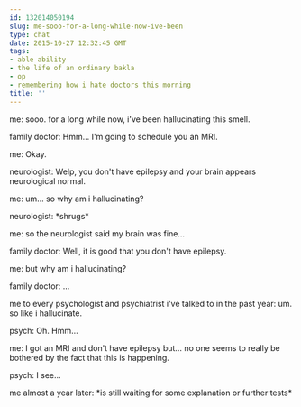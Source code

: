 ```yaml
---
id: 132014050194
slug: me-sooo-for-a-long-while-now-ive-been
type: chat
date: 2015-10-27 12:32:45 GMT
tags:
- able ability
- the life of an ordinary bakla
- op
- remembering how i hate doctors this morning
title: ''
---
```

me: sooo. for a long while now, i've been hallucinating this smell.

family doctor: Hmm... I'm going to schedule you an MRI.

me: Okay.

neurologist: Welp, you don't have epilepsy and your brain appears neurological normal.

me: um... so why am i hallucinating?

neurologist: \*shrugs\*

me: so the neurologist said my brain was fine...

family doctor: Well, it is good that you don't have epilepsy.

me: but why am i hallucinating?

family doctor: ...

me to every psychologist and psychiatrist i've talked to in the past year: um. so like i hallucinate.

psych: Oh. Hmm...

me: I got an MRI and don't have epilepsy but... no one seems to really be bothered by the fact that this is happening.

psych: I see...

me almost a year later: \*is still waiting for some explanation or further tests\*
